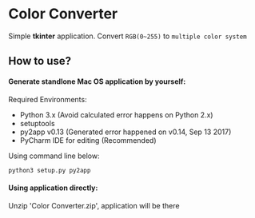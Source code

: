 # Color Converter
Simple **tkinter** application. Convert `RGB(0~255)` to `multiple color system`

## How to use?

#### Generate standlone Mac OS application by yourself:

Required Environments:

* Python 3.x (Avoid calculated error happens on Python 2.x)
* setuptools
* py2app v0.13 (Generated error happened on v0.14, Sep 13 2017)
* PyCharm IDE for editing (Recommended)

Using command line below:

```
python3 setup.py py2app
```

#### Using application directly:

Unzip 'Color Converter.zip', application will be there
